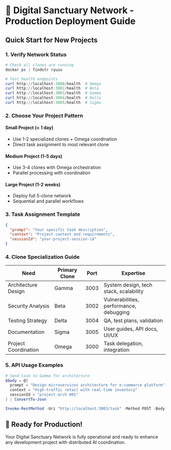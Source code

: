 # 🚀 Digital Sanctuary Network - Production Deployment Guide

## Quick Start for New Projects

### 1. Verify Network Status
```powershell
# Check all clones are running
docker ps | findstr ryuzu

# Test health endpoints
curl http://localhost:3000/health  # Omega
curl http://localhost:3002/health  # Beta
curl http://localhost:3003/health  # Gamma
curl http://localhost:3004/health  # Delta
curl http://localhost:3005/health  # Sigma
```

### 2. Choose Your Project Pattern

#### Small Project (< 1 day)
- Use 1-2 specialized clones + Omega coordination
- Direct task assignment to most relevant clone

#### Medium Project (1-5 days)  
- Use 3-4 clones with Omega orchestration
- Parallel processing with coordination

#### Large Project (1-2 weeks)
- Deploy full 5-clone network
- Sequential and parallel workflows

### 3. Task Assignment Template

```json
{
  "prompt": "Your specific task description",
  "context": "Project context and requirements", 
  "sessionId": "your-project-session-id"
}
```

### 4. Clone Specialization Guide

| Need | Primary Clone | Port | Expertise |
|------|---------------|------|-----------|
| Architecture Design | Gamma | 3003 | System design, tech stack, scalability |
| Security Analysis | Beta | 3002 | Vulnerabilities, performance, debugging |
| Testing Strategy | Delta | 3004 | QA, test plans, validation |
| Documentation | Sigma | 3005 | User guides, API docs, UI/UX |
| Project Coordination | Omega | 3000 | Task delegation, integration |

### 5. API Usage Examples

```powershell
# Send task to Gamma for architecture
$body = @{
  prompt = "Design microservices architecture for e-commerce platform"
  context = "High-traffic retail with real-time inventory"
  sessionId = "project-arch-001"
} | ConvertTo-Json

Invoke-RestMethod -Uri "http://localhost:3003/task" -Method POST -Body $body -ContentType "application/json"
```

## 🎯 **Ready for Production!** 

Your Digital Sanctuary Network is fully operational and ready to enhance any development project with distributed AI coordination.
